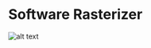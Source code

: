 # Software Rasterizer

![alt text](https://github.com/jackwthake/software-rasterizer/raw/refs/heads/main/test_image.bmp "test_image")
